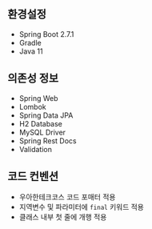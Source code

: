 ## 환경설정
- Spring Boot 2.7.1
- Gradle
- Java 11

## 의존성 정보
- Spring Web
- Lombok
- Spring Data JPA
- H2 Database
- MySQL Driver
- Spring Rest Docs
- Validation

## 코드 컨벤션
- 우아한테크코스 코드 포매터 적용
- 지역변수 및 파라미터에 `final` 키워드 적용
- 클래스 내부 첫 줄에 개행 적용
